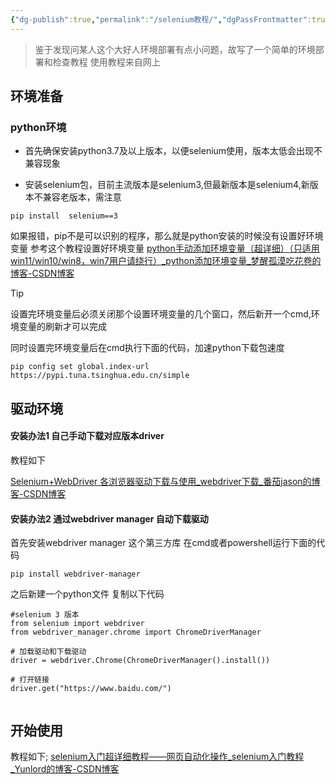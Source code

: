 ```yaml
---
{"dg-publish":true,"permalink":"/selenium教程/","dgPassFrontmatter":true}
---
```


> 鉴于发现问某人这个大好人环境部署有点小问题，故写了一个简单的环境部署和检查教程
> 使用教程来自网上


## 环境准备

### python环境

- 首先确保安装python3.7及以上版本，以便selenium使用，版本太低会出现不兼容现象

- 安装selenium包，目前主流版本是selenium3,但最新版本是selenium4,新版本不兼容老版本，需注意
```
pip install  selenium==3
```


如果报错，pip不是可以识别的程序，那么就是python安装的时候没有设置好环境变量
参考这个教程设置好环境变量
[python手动添加环境变量（超详细）（只适用win11/win10/win8，win7用户请绕行）\_python添加环境变量\_梦醒孤漠吃花卷的博客-CSDN博客](https://blog.csdn.net/l15668952150/article/details/124571667)


>[!TIP]
>设置完环境变量后必须关闭那个设置环境变量的几个窗口，然后新开一个cmd,环境变量的刷新才可以完成




同时设置完环境变量后在cmd执行下面的代码，加速python下载包速度
```
pip config set global.index-url https://pypi.tuna.tsinghua.edu.cn/simple

```



## 驱动环境

#### 安装办法1 自己手动下载对应版本driver

教程如下

[Selenium+WebDriver 各浏览器驱动下载与使用\_webdriver下载\_番茄jason的博客-CSDN博客](https://blog.csdn.net/kenny_pj/article/details/103646745)

#### 安装办法2 通过webdriver manager 自动下载驱动

首先安装webdriver manager 这个第三方库
在cmd或者powershell运行下面的代码
```
pip install webdriver-manager
```

之后新建一个python文件
复制以下代码
```
#selenium 3 版本
from selenium import webdriver
from webdriver_manager.chrome import ChromeDriverManager

# 加载驱动和下载驱动
driver = webdriver.Chrome(ChromeDriverManager().install())

# 打开链接
driver.get("https://www.baidu.com/")


```


## 开始使用
教程如下;
[selenium入门超详细教程——网页自动化操作\_selenium入门教程\_Yunlord的博客-CSDN博客](https://blog.csdn.net/kobepaul123/article/details/128796839)
